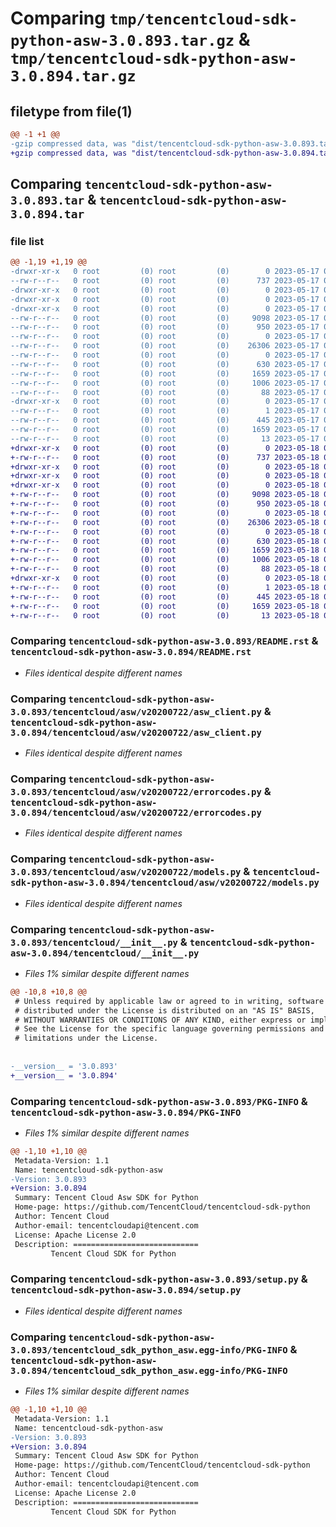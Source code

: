 # Comparing `tmp/tencentcloud-sdk-python-asw-3.0.893.tar.gz` & `tmp/tencentcloud-sdk-python-asw-3.0.894.tar.gz`

## filetype from file(1)

```diff
@@ -1 +1 @@
-gzip compressed data, was "dist/tencentcloud-sdk-python-asw-3.0.893.tar", last modified: Wed May 17 03:22:47 2023, max compression
+gzip compressed data, was "dist/tencentcloud-sdk-python-asw-3.0.894.tar", last modified: Thu May 18 00:16:08 2023, max compression
```

## Comparing `tencentcloud-sdk-python-asw-3.0.893.tar` & `tencentcloud-sdk-python-asw-3.0.894.tar`

### file list

```diff
@@ -1,19 +1,19 @@
-drwxr-xr-x   0 root         (0) root         (0)        0 2023-05-17 03:22:47.000000 tencentcloud-sdk-python-asw-3.0.893/
--rw-r--r--   0 root         (0) root         (0)      737 2023-05-17 03:22:47.000000 tencentcloud-sdk-python-asw-3.0.893/README.rst
-drwxr-xr-x   0 root         (0) root         (0)        0 2023-05-17 03:22:47.000000 tencentcloud-sdk-python-asw-3.0.893/tencentcloud/
-drwxr-xr-x   0 root         (0) root         (0)        0 2023-05-17 03:22:47.000000 tencentcloud-sdk-python-asw-3.0.893/tencentcloud/asw/
-drwxr-xr-x   0 root         (0) root         (0)        0 2023-05-17 03:22:47.000000 tencentcloud-sdk-python-asw-3.0.893/tencentcloud/asw/v20200722/
--rw-r--r--   0 root         (0) root         (0)     9098 2023-05-17 03:22:47.000000 tencentcloud-sdk-python-asw-3.0.893/tencentcloud/asw/v20200722/asw_client.py
--rw-r--r--   0 root         (0) root         (0)      950 2023-05-17 03:22:47.000000 tencentcloud-sdk-python-asw-3.0.893/tencentcloud/asw/v20200722/errorcodes.py
--rw-r--r--   0 root         (0) root         (0)        0 2023-05-17 03:22:47.000000 tencentcloud-sdk-python-asw-3.0.893/tencentcloud/asw/v20200722/__init__.py
--rw-r--r--   0 root         (0) root         (0)    26306 2023-05-17 03:22:47.000000 tencentcloud-sdk-python-asw-3.0.893/tencentcloud/asw/v20200722/models.py
--rw-r--r--   0 root         (0) root         (0)        0 2023-05-17 03:22:47.000000 tencentcloud-sdk-python-asw-3.0.893/tencentcloud/asw/__init__.py
--rw-r--r--   0 root         (0) root         (0)      630 2023-05-17 03:22:47.000000 tencentcloud-sdk-python-asw-3.0.893/tencentcloud/__init__.py
--rw-r--r--   0 root         (0) root         (0)     1659 2023-05-17 03:22:47.000000 tencentcloud-sdk-python-asw-3.0.893/PKG-INFO
--rw-r--r--   0 root         (0) root         (0)     1006 2023-05-17 03:22:47.000000 tencentcloud-sdk-python-asw-3.0.893/setup.py
--rw-r--r--   0 root         (0) root         (0)       88 2023-05-17 03:22:47.000000 tencentcloud-sdk-python-asw-3.0.893/setup.cfg
-drwxr-xr-x   0 root         (0) root         (0)        0 2023-05-17 03:22:47.000000 tencentcloud-sdk-python-asw-3.0.893/tencentcloud_sdk_python_asw.egg-info/
--rw-r--r--   0 root         (0) root         (0)        1 2023-05-17 03:22:47.000000 tencentcloud-sdk-python-asw-3.0.893/tencentcloud_sdk_python_asw.egg-info/dependency_links.txt
--rw-r--r--   0 root         (0) root         (0)      445 2023-05-17 03:22:47.000000 tencentcloud-sdk-python-asw-3.0.893/tencentcloud_sdk_python_asw.egg-info/SOURCES.txt
--rw-r--r--   0 root         (0) root         (0)     1659 2023-05-17 03:22:47.000000 tencentcloud-sdk-python-asw-3.0.893/tencentcloud_sdk_python_asw.egg-info/PKG-INFO
--rw-r--r--   0 root         (0) root         (0)       13 2023-05-17 03:22:47.000000 tencentcloud-sdk-python-asw-3.0.893/tencentcloud_sdk_python_asw.egg-info/top_level.txt
+drwxr-xr-x   0 root         (0) root         (0)        0 2023-05-18 00:16:08.000000 tencentcloud-sdk-python-asw-3.0.894/
+-rw-r--r--   0 root         (0) root         (0)      737 2023-05-18 00:16:08.000000 tencentcloud-sdk-python-asw-3.0.894/README.rst
+drwxr-xr-x   0 root         (0) root         (0)        0 2023-05-18 00:16:08.000000 tencentcloud-sdk-python-asw-3.0.894/tencentcloud/
+drwxr-xr-x   0 root         (0) root         (0)        0 2023-05-18 00:16:08.000000 tencentcloud-sdk-python-asw-3.0.894/tencentcloud/asw/
+drwxr-xr-x   0 root         (0) root         (0)        0 2023-05-18 00:16:08.000000 tencentcloud-sdk-python-asw-3.0.894/tencentcloud/asw/v20200722/
+-rw-r--r--   0 root         (0) root         (0)     9098 2023-05-18 00:16:08.000000 tencentcloud-sdk-python-asw-3.0.894/tencentcloud/asw/v20200722/asw_client.py
+-rw-r--r--   0 root         (0) root         (0)      950 2023-05-18 00:16:08.000000 tencentcloud-sdk-python-asw-3.0.894/tencentcloud/asw/v20200722/errorcodes.py
+-rw-r--r--   0 root         (0) root         (0)        0 2023-05-18 00:16:08.000000 tencentcloud-sdk-python-asw-3.0.894/tencentcloud/asw/v20200722/__init__.py
+-rw-r--r--   0 root         (0) root         (0)    26306 2023-05-18 00:16:08.000000 tencentcloud-sdk-python-asw-3.0.894/tencentcloud/asw/v20200722/models.py
+-rw-r--r--   0 root         (0) root         (0)        0 2023-05-18 00:16:08.000000 tencentcloud-sdk-python-asw-3.0.894/tencentcloud/asw/__init__.py
+-rw-r--r--   0 root         (0) root         (0)      630 2023-05-18 00:16:08.000000 tencentcloud-sdk-python-asw-3.0.894/tencentcloud/__init__.py
+-rw-r--r--   0 root         (0) root         (0)     1659 2023-05-18 00:16:08.000000 tencentcloud-sdk-python-asw-3.0.894/PKG-INFO
+-rw-r--r--   0 root         (0) root         (0)     1006 2023-05-18 00:16:08.000000 tencentcloud-sdk-python-asw-3.0.894/setup.py
+-rw-r--r--   0 root         (0) root         (0)       88 2023-05-18 00:16:08.000000 tencentcloud-sdk-python-asw-3.0.894/setup.cfg
+drwxr-xr-x   0 root         (0) root         (0)        0 2023-05-18 00:16:08.000000 tencentcloud-sdk-python-asw-3.0.894/tencentcloud_sdk_python_asw.egg-info/
+-rw-r--r--   0 root         (0) root         (0)        1 2023-05-18 00:16:08.000000 tencentcloud-sdk-python-asw-3.0.894/tencentcloud_sdk_python_asw.egg-info/dependency_links.txt
+-rw-r--r--   0 root         (0) root         (0)      445 2023-05-18 00:16:08.000000 tencentcloud-sdk-python-asw-3.0.894/tencentcloud_sdk_python_asw.egg-info/SOURCES.txt
+-rw-r--r--   0 root         (0) root         (0)     1659 2023-05-18 00:16:08.000000 tencentcloud-sdk-python-asw-3.0.894/tencentcloud_sdk_python_asw.egg-info/PKG-INFO
+-rw-r--r--   0 root         (0) root         (0)       13 2023-05-18 00:16:08.000000 tencentcloud-sdk-python-asw-3.0.894/tencentcloud_sdk_python_asw.egg-info/top_level.txt
```

### Comparing `tencentcloud-sdk-python-asw-3.0.893/README.rst` & `tencentcloud-sdk-python-asw-3.0.894/README.rst`

 * *Files identical despite different names*

### Comparing `tencentcloud-sdk-python-asw-3.0.893/tencentcloud/asw/v20200722/asw_client.py` & `tencentcloud-sdk-python-asw-3.0.894/tencentcloud/asw/v20200722/asw_client.py`

 * *Files identical despite different names*

### Comparing `tencentcloud-sdk-python-asw-3.0.893/tencentcloud/asw/v20200722/errorcodes.py` & `tencentcloud-sdk-python-asw-3.0.894/tencentcloud/asw/v20200722/errorcodes.py`

 * *Files identical despite different names*

### Comparing `tencentcloud-sdk-python-asw-3.0.893/tencentcloud/asw/v20200722/models.py` & `tencentcloud-sdk-python-asw-3.0.894/tencentcloud/asw/v20200722/models.py`

 * *Files identical despite different names*

### Comparing `tencentcloud-sdk-python-asw-3.0.893/tencentcloud/__init__.py` & `tencentcloud-sdk-python-asw-3.0.894/tencentcloud/__init__.py`

 * *Files 1% similar despite different names*

```diff
@@ -10,8 +10,8 @@
 # Unless required by applicable law or agreed to in writing, software
 # distributed under the License is distributed on an "AS IS" BASIS,
 # WITHOUT WARRANTIES OR CONDITIONS OF ANY KIND, either express or implied.
 # See the License for the specific language governing permissions and
 # limitations under the License.
 
 
-__version__ = '3.0.893'
+__version__ = '3.0.894'
```

### Comparing `tencentcloud-sdk-python-asw-3.0.893/PKG-INFO` & `tencentcloud-sdk-python-asw-3.0.894/PKG-INFO`

 * *Files 1% similar despite different names*

```diff
@@ -1,10 +1,10 @@
 Metadata-Version: 1.1
 Name: tencentcloud-sdk-python-asw
-Version: 3.0.893
+Version: 3.0.894
 Summary: Tencent Cloud Asw SDK for Python
 Home-page: https://github.com/TencentCloud/tencentcloud-sdk-python
 Author: Tencent Cloud
 Author-email: tencentcloudapi@tencent.com
 License: Apache License 2.0
 Description: ============================
         Tencent Cloud SDK for Python
```

### Comparing `tencentcloud-sdk-python-asw-3.0.893/setup.py` & `tencentcloud-sdk-python-asw-3.0.894/setup.py`

 * *Files identical despite different names*

### Comparing `tencentcloud-sdk-python-asw-3.0.893/tencentcloud_sdk_python_asw.egg-info/PKG-INFO` & `tencentcloud-sdk-python-asw-3.0.894/tencentcloud_sdk_python_asw.egg-info/PKG-INFO`

 * *Files 1% similar despite different names*

```diff
@@ -1,10 +1,10 @@
 Metadata-Version: 1.1
 Name: tencentcloud-sdk-python-asw
-Version: 3.0.893
+Version: 3.0.894
 Summary: Tencent Cloud Asw SDK for Python
 Home-page: https://github.com/TencentCloud/tencentcloud-sdk-python
 Author: Tencent Cloud
 Author-email: tencentcloudapi@tencent.com
 License: Apache License 2.0
 Description: ============================
         Tencent Cloud SDK for Python
```

